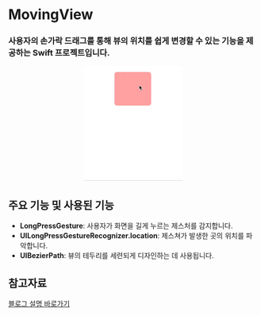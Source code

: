 #  MovingView
### 사용자의 손가락 드래그를 통해 뷰의 위치를 쉽게 변경할 수 있는 기능을 제공하는 Swift 프로젝트입니다.

<p align="center">
  <img src="MovingView/README/movingViewGif.gif" alt="움직이는뷰 예시">
</p>

 
## 주요 기능 및 사용된 기능
- **LongPressGesture**: 사용자가 화면을 길게 누르는 제스처를 감지합니다.
- **UILongPressGestureRecognizer.location**: 제스쳐가 발생한 곳의 위치를 파악합니다.
- **UIBezierPath**: 뷰의 테두리를 세련되게 디자인하는 데 사용됩니다.

## 참고자료

[블로그 설명 바로가기](https://hhproject.me/entry/iOS-Swift-TagCalendar-%EC%BB%B4%ED%8F%AC%EB%84%8C%ED%8A%B8-1-%EC%9D%B4%EB%8F%99%ED%95%98%EB%8A%94-%EB%B7%B0-%EB%A7%8C%EB%93%A4%EA%B8%B0)
